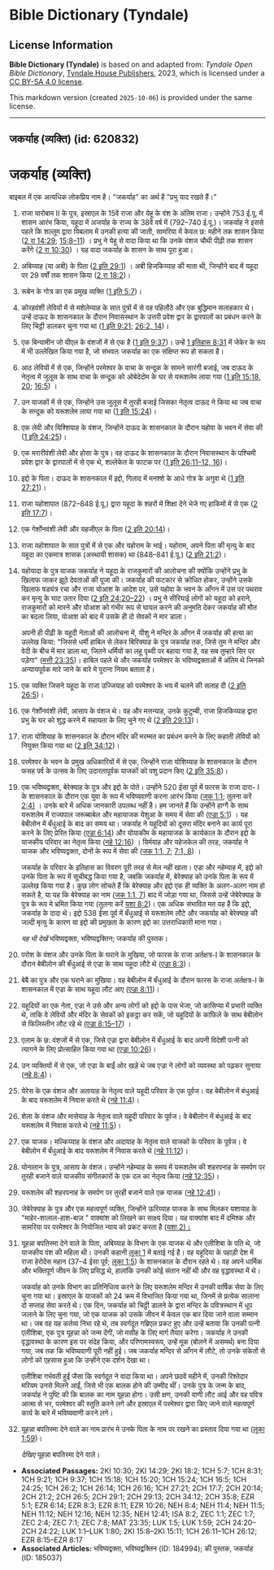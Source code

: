 # Bible Dictionary (Tyndale)

## License Information

**Bible Dictionary (Tyndale)** is based on and adapted from: _Tyndale Open Bible Dictionary_, [Tyndale House Publishers](https://tyndaleopenresources.com/), 2023, which is licensed under a [CC BY-SA 4.0 license](https://creativecommons.org/licenses/by-sa/4.0/legalcode.en).

This markdown version (created `2025-10-06`) is provided under the same license.



--------------------------------

## जकर्याह (व्यक्ति) (id: 620832)

जकर्याह (व्यक्ति)
=================

बाइबल में एक अत्यधिक लोकप्रिय नाम है। "जकर्याह" का अर्थ है "प्रभु याद रखते हैं।"

1. राजा यारोबाम II के पुत्र, इस्राएल के 15वें राजा और येहू के वंश के अंतिम राजा। उन्होंने 753 ई.पू. में शासन आरंभ किया, यहूदा में अजर्याह के राज्य के 38वें वर्ष में (792–740 ई.पू.)। जकर्याह ने इससे पहले कि शल्लूम द्वारा यिबलाम में उनकी हत्या की जाती, सामरिया में केवल छ: महीने तक शासन किया ([2 रा 14:29](https://ref.ly/2Kgs14:29); [15:8–11](https://ref.ly/2Kgs15:8-2Kgs15:11)) । प्रभु ने येहू से वादा किया था कि उनके वंशज चौथी पीढ़ी तक शासन करेंगे ([2 रा 10:30](https://ref.ly/2Kgs10:30)) । यह वादा जकर्याह के शासन के साथ पूरा हुआ।
2. अबिय्याह (या अबी) के पिता ([2 इति 29:1](https://ref.ly/2Chr29:1)) । अबी हिजकिय्याह की माता थी, जिन्होंने बाद में यहूदा पर 29 वर्षों तक शासन किया ([2 रा 18:2](https://ref.ly/2Kgs18:2))।
3. रूबेन के गोत्र का एक प्रमुख व्यक्ति ([1 इति 5:7](https://ref.ly/1Chr5:7))।
4. कोरहवंशी लेवियों में से मशेलेम्याह के सात पुत्रों में से वह पहिलौठे और एक बुद्धिमान सलाहकार थे। उन्हें दाऊद के शासनकाल के दौरान निवासस्थान के उत्तरी प्रवेश द्वार के द्वारपालों का प्रबंधन करने के लिए चिट्ठी डालकर चुना गया था ([1 इति 9:21](https://ref.ly/1Chr9:21); [26:2, 14](https://ref.ly/1Chr26:2,1Chr26:14))।
5. एक बिन्यामीन जो यीएल के वंशजों में से एक है ([1 इति 9:37](https://ref.ly/1Chr9:37))। उन्हें [1 इतिहास 8:31](https://ref.ly/1Chr8:31) में जेकेर के रूप में भी उल्लेखित किया गया है, जो संभवतः जकर्याह का एक संक्षिप्त रूप हो सकता है।
6. आठ लेवियों में से एक, जिन्होंने परमेश्वर के वाचा के सन्दूक के सामने सारंगी बजाई, जब दाऊद के नेतृत्व में जुलूस के साथ वाचा के सन्दूक को ओबेदेदोम के घर से यरूशलेम लाया गया ([1 इति 15:18, 20](https://ref.ly/1Chr15:18,1Chr15:20); [16:5](https://ref.ly/1Chr16:5)) ।
7. उन याजकों में से एक, जिन्होंने उस जुलूस में तुरही बजाई जिसका नेतृत्व दाऊद ने किया था जब वाचा के सन्दूक को यरूशलेम लाया गया था ([1 इति 15:24](https://ref.ly/1Chr15:24))।
8. एक लेवी और यिश्शियाह के वंशज, जिन्होंने दाऊद के शासनकाल के दौरान यहोवा के भवन में सेवा की ([1 इति 24:25](https://ref.ly/1Chr24:25))।
9. एक मरारीवंशी लेवी और होसा के पुत्र। वह दाऊद के शासनकाल के दौरान निवासस्थान के पश्चिमी प्रवेश द्वार के द्वारपालों में से एक थे, शल्लेकेत के फाटक पर ([1 इति 26:11](https://ref.ly/1Chr26:11-1Chr26:12,1Chr26:16)[–](https://ref.ly/1Chr26:11-1Chr26:12)[12, 16](https://ref.ly/1Chr26:11-1Chr26:12,1Chr26:16))।
10. इद्दो के पिता। दाऊद के शासनकाल में इद्दो, गिलाद में मनश्शे के आधे गोत्र के अगुवा थे ([1 इति 27:21](https://ref.ly/1Chr27:21))।
11. राजा यहोशापात (872–848 ई.पू.) द्वारा यहूदा के शहरों में शिक्षा देने भेजे गए हाकिमों में से एक ([2 इति 17:7](https://ref.ly/2Chr17:7))।
12. एक गेर्शोनवंशी लेवी और यहजीएल के पिता ([2 इति 20:14](https://ref.ly/2Chr20:14))।
13. राजा यहोशापात के सात पुत्रों में से एक और यहोराम के भाई। यहोराम, अपने पिता की मृत्यु के बाद यहूदा का एकमात्र शासक (अस्थायी शासक) था (848–841 ई.पू.) ([2 इति 21:2](https://ref.ly/2Chr21:2))।
14. यहोयादा के पुत्र याजक जकर्याह ने यहूदा के राजकुमारों की आलोचना की क्योंकि उन्होंने प्रभु के खिलाफ जाकर झूठे देवताओं की पूजा की। जकर्याह की फटकार से क्रोधित होकर, उन्होंने उसके खिलाफ षड्यंत्र रचा और राजा योआश के आदेश पर, उसे यहोवा के भवन के आँगन में उस पर पथराव कर मृत्यु के घाट उतार दिया ([2 इति 24:20–22](https://ref.ly/2Chr24:20-2Chr24:22)) । प्रभु ने सीरियाई लोगों को यहूदा को हराने, राजकुमारों को मारने और योआश को गंभीर रूप से घायल करने की अनुमति देकर जकर्याह की मौत का बदला लिया, योआश को बाद में उसके ही दो सेवकों ने मार डाला।

    अपनी ही पीढ़ी के यहूदी नेताओं की आलोचना में, यीशु ने मन्दिर के आँगन में जकर्याह की हत्या का उल्लेख किया: "जिससे धर्मी हाबिल से लेकर बिरिक्याह के पुत्र जकर्याह तक, जिसे तुम ने मन्दिर और वेदी के बीच में मार डाला था, जितने धर्मियों का लहू पृथ्वी पर बहाया गया है, वह सब तुम्हारे सिर पर पड़ेगा" ([मत्ती 23:35](https://ref.ly/Matt23:35))। हाबिल पहले थे और जकर्याह परमेश्वर के भविष्यद्वक्ताओं में अंतिम थे जिनको अन्यायपूर्वक मारे जाने के बारे मे पुराना नियम बताता है।

15. एक व्यक्ति जिसने यहूदा के राजा उज्जियाह को परमेश्वर के भय में चलने की सलाह दी ([2 इति 26:5](https://ref.ly/2Chr26:5))।
16. एक गेर्शोनवंशी लेवी, आसाप के वंशज थे। वह और मत्तन्याह, उनके कुटुम्बी, राजा हिजकिय्याह द्वारा प्रभु के घर को शुद्ध करने में सहायता के लिए चुने गए थे ([2 इति 29:13](https://ref.ly/2Chr29:13))।
17. राजा योशियाह के शासनकाल के दौरान मंदिर की मरम्मत का प्रबंधन करने के लिए कहाती लेवियों को नियुक्त किया गया था ([2 इति 34:12](https://ref.ly/2Chr34:12))।
18. परमेश्वर के भवन के प्रमुख अधिकारियों में से एक, जिन्होंने राजा योशिय्याह के शासनकाल के दौरान फसह पर्व के उत्सव के लिए उदारतापूर्वक याजकों को पशु प्रदान किए ([2 इति 35:8](https://ref.ly/2Chr35:8))।
19. एक भविष्यद्वक्ता, बेरेक्याह के पुत्र और इद्दो के पोते। उन्होंने 520 ईसा पूर्व में फारस के राजा दारा\- I के शासनकाल के दौरान एक युवा के रूप में भविष्यवाणी करना आरंभ किया ([जक 1:1](https://ref.ly/Zech1:1); तुलना करें [2:4\)](https://ref.ly/Zech2:4) । उनके बारे में अधिक जानकारी उपलब्ध नहीं है। हम जानते हैं कि उन्होंने हाग्गै के साथ यरूशलेम में राज्यपाल जरूब्बाबेल और महायाजक येशुआ के समय में सेवा की ([एज्रा 5:1](https://ref.ly/Ezra5:1)) । यह बेबीलोन में बँधुआई के बाद का समय था। जकर्याह ने यहूदियों को दूसरा मंदिर बनाने का कार्य पूरा करने के लिए प्रेरित किया ([एज्रा 6:14](https://ref.ly/Ezra6:14)) और योयाकीम के महायाजक के कार्यकाल के दौरान इद्दो के याजकीय परिवार का नेतृत्व किया ([नहे 12:16](https://ref.ly/Neh12:16)) । यिर्मयाह और यहेजकेल की तरह, जकर्याह ने याजक और भविष्यद्वक्ता, दोनों के रूप में सेवा की ([जक 1:1, 7](https://ref.ly/Zech1:1,Zech1:7); [7:1, 8](https://ref.ly/Zech7:1,Zech7:8)) ।

    जकर्याह के परिवार के इतिहास का विवरण पूरी तरह से मेल नहीं खाता। एज्रा और नहेम्याह में, इद्दो को उनके पिता के रूप में सूचीबद्ध किया गया है, जबकि जकर्याह में, बेरेक्याह को उनके पिता के रूप में उल्लेख किया गया है। कुछ लोग सोचते हैं कि बेरेक्याह और इद्दो एक ही व्यक्ति के अलग\-अलग नाम हो सकते है, या यह कि बेरेक्याह का नाम ([जक 1:1, 7](https://ref.ly/Zech1:1,Zech1:7)) बाद में जोड़ा गया था, जिससे उन्हें जेबेरेक्याह के पुत्र के रूप मे भ्रमित किया गया (तुलना करें [यशा 8:2](https://ref.ly/Isa8:2))। एक अधिक संभावित मत यह है कि इद्दो, जकर्याह के दादा थे। इद्दो 538 ईसा पूर्व में बँधुआई से यरूशलेम लौटे और जकर्याह को बेरेक्याह की जल्दी मृत्यु के कारण या इद्दो की प्रमुखता के कारण इद्दो का उत्तराधिकारी माना गया।

    *यह भी देखें* भविष्यद्वक्ता, भविष्यद्वक्तिन; जकर्याह की पुस्तक।

20. परोश के वंशज और उनके पिता के घराने के मुखिया, जो फारस के राजा अर्तक्षत्र\-I के शासनकाल के दौरान बेबीलोन की बँधुआई से एज्रा के साथ यहूदा लौटे थे ([एज्रा 8:3](https://ref.ly/Ezra8:3))।
21. बेबै का पुत्र और एक घराने का मुखिया। वह बेबीलोन में बँधुआई के दौरान फारस के राजा अर्तक्षत्र\-I के शासनकाल में एज्रा के साथ यहूदा लौट आए ([एज्रा 8:11](https://ref.ly/Ezra8:11))।
22. यहूदियों का एक नेता, एज्रा ने उसे और अन्य लोगों को इद्दो के पास भेजा, जो कासिप्या में प्रभारी व्यक्ति थे, ताकि वे लेवियों और मंदिर के सेवकों को इकट्ठा कर सकें, जो यहूदियों के काफिले के साथ बेबीलोन से फिलिस्तीन लौट रहे थे ([एज्रा 8:15–17](https://ref.ly/Ezra8:15-Ezra8:17)) ।
23. एलाम के छ: वंशजों में से एक, जिसे एज्रा द्वारा बेबीलोन में बँधुआई के बाद अपनी विदेशी पत्नी को त्यागने के लिए प्रोत्साहित किया गया था ([एज्रा 10:26](https://ref.ly/Ezra10:26))।
24. उन व्यक्तियों में से एक, जो एज्रा के बाईं ओर खड़े थे जब एज्रा ने लोगों को व्यवस्था को पढ़कर सुनाया ([नहे 8:4](https://ref.ly/Neh8:4))।
25. येरेस के एक वंशज और अतायाह के नेतृत्व वाले यहूदी परिवार के एक पूर्वज। वह बेबीलोन में बंधुआई के बाद यरूशलेम में निवास करते थे ([नहे 11:4](https://ref.ly/Neh11:4))।
26. शेला के वंशज और मासेयाह के नेतृत्व वाले यहूदी परिवार के पूर्वज। वे बेबीलोन में बंधुआई के बाद यरूशलेम में निवास करते थे ([नहे 11:5](https://ref.ly/Neh11:5))।
27. एक याजक। मल्किय्याह के वंशज और अदायाह के नेतृत्व वाले याजकों के परिवार के पूर्वज। वे बेबीलोन में बँधुआई के बाद यरूशलेम में निवास करते थे ([नहे 11:12](https://ref.ly/Neh11:12))।
28. योनातान के पुत्र, आसाप के वंशज। उन्होंने नहेम्याह के समय में यरूशलेम की शहरपनाह के समर्पण पर तुरही बजाने वाले याजकीय संगीतकारों के एक दल का नेतृत्व किया ([नहे 12:35](https://ref.ly/Neh12:35))।
29. यरूशलेम की शहरपनाह के समर्पण पर तुरही बजाने वाले एक याजक ([नहे 12:41](https://ref.ly/Neh12:41))।
30. जेबेरेक्याह के पुत्र और एक महत्वपूर्ण व्यक्ति, जिन्होंने ऊरिय्याह याजक के साथ मिलकर यशायाह के "माहेर\-शालाल\-हाश\-बाज़ " वाक्यांश को लिखने का साक्ष्य दिया। यह वाक्यांश बाद में दमिश्क और सामरिया पर परमेश्वर के नियोजित न्याय को प्रकट करता है ([यशा 2\)।](https://ref.ly/Isa8:2)
31. यूहन्ना बपतिस्मा देने वाले के पिता, अबिय्याह के विभाग के एक याजक थे और एलीशिबा के पति थे, जो याजकीय वंश की महिला थी। उनकी कहानी [लूका 1](https://ref.ly/Luke1:1-Luke1:80) में बताई गई है। वह यहूदिया के पहाड़ी देश में राजा हेरोदेस महान (37–4 ईसा पूर्व; [लूका 1:5](https://ref.ly/Luke1:5)) के शासनकाल के दौरान रहते थे। वह अपने धार्मिक और भक्तिपूर्ण जीवन के लिए प्रसिद्ध थे, हालांकि उनकी कोई संतान नहीं थी और वह वृद्धावस्था में थे।

    जकर्याह को उनके विभाग का प्रतिनिधित्व करने के लिए यरूशलेम मन्दिर में उनकी वार्षिक सेवा के लिए चुना गया था। इस्राएल के याजकों को 24 क्रम में विभाजित किया गया था, जिनमें से प्रत्येक सालाना दो सप्ताह सेवा करते थे। एक दिन, जकर्याह को चिट्ठी डालने के द्वारा मन्दिर के पवित्रस्थान में धूप जलाने के लिए चुना गया, जो एक याजक को उसके जीवन में केवल एक बार दिया जाने वाला सम्मान था। जब वह यह कर्तव्य निभा रहे थे, तब स्वर्गदूत गब्रिएल प्रकट हुए और उन्हें बताया कि उनकी पत्नी एलीशिबा, एक पुत्र यूहन्ना को जन्म देंगी, जो मसीह के लिए मार्ग तैयार करेगा। जकर्याह ने उनकी वृद्धावस्था के कारण इस पर संदेह किया, और परिणामस्वरूप, उन्हें मूक (बोलने में असमर्थ) बना दिया गया, जब तक कि भविष्यवाणी पूरी नहीं हुई। जब जकर्याह मन्दिर से आँगन में लौटे, तो उनके संकेतों से लोगों को एहसास हुआ कि उन्होंने एक दर्शन देखा था।

    एलीशिबा गर्भवती हुईं जैसा कि स्वर्गदूत ने वादा किया था। अपने छठवें महीने में, उनकी रिश्तेदार मरियम उनसे मिलने आईं, जिसे भी एक बालक होने की उम्मीद थीं। उनके पुत्र के जन्म के बाद, जकर्याह ने पुष्टि की कि बालक का नाम यूहन्ना होगा। उसी क्षण, उनकी वाणी लौट आई और वह पवित्र आत्मा से भर, परमेश्वर की स्तुति करने लगे और इस्राएल में परमेश्वर द्वारा किए जाने वाले महत्वपूर्ण कार्य के बारे में भविष्यवाणी करने लगे।

32. यूहन्ना बपतिस्मा देने वाले का नाम प्रारंभ मे उनके पिता के नाम पर रखने का प्रस्ताव दिया गया था ([लूका 1:59](https://ref.ly/Luke1:59))।

    *देखिए* यूहन्ना बपतिस्मा देने वाले।

* **Associated Passages:** 2KI 10:30; 2KI 14:29; 2KI 18:2; 1CH 5:7; 1CH 8:31; 1CH 9:21; 1CH 9:37; 1CH 15:18; 1CH 15:20; 1CH 15:24; 1CH 16:5; 1CH 24:25; 1CH 26:2; 1CH 26:14; 1CH 26:16; 1CH 27:21; 2CH 17:7; 2CH 20:14; 2CH 21:2; 2CH 26:5; 2CH 29:1; 2CH 29:13; 2CH 34:12; 2CH 35:8; EZR 5:1; EZR 6:14; EZR 8:3; EZR 8:11; EZR 10:26; NEH 8:4; NEH 11:4; NEH 11:5; NEH 11:12; NEH 12:16; NEH 12:35; NEH 12:41; ISA 8:2; ZEC 1:1; ZEC 1:7; ZEC 2:4; ZEC 7:1; ZEC 7:8; MAT 23:35; LUK 1:5; LUK 1:59; 2CH 24:20–2CH 24:22; LUK 1:1–LUK 1:80; 2KI 15:8–2KI 15:11; 1CH 26:11–1CH 26:12; EZR 8:15–EZR 8:17
* **Associated Articles:** भविष्यद्वक्ता, भविष्यद्वक्तिन (ID: 184994); की पुस्तक, जकर्याह (ID: 185037)

